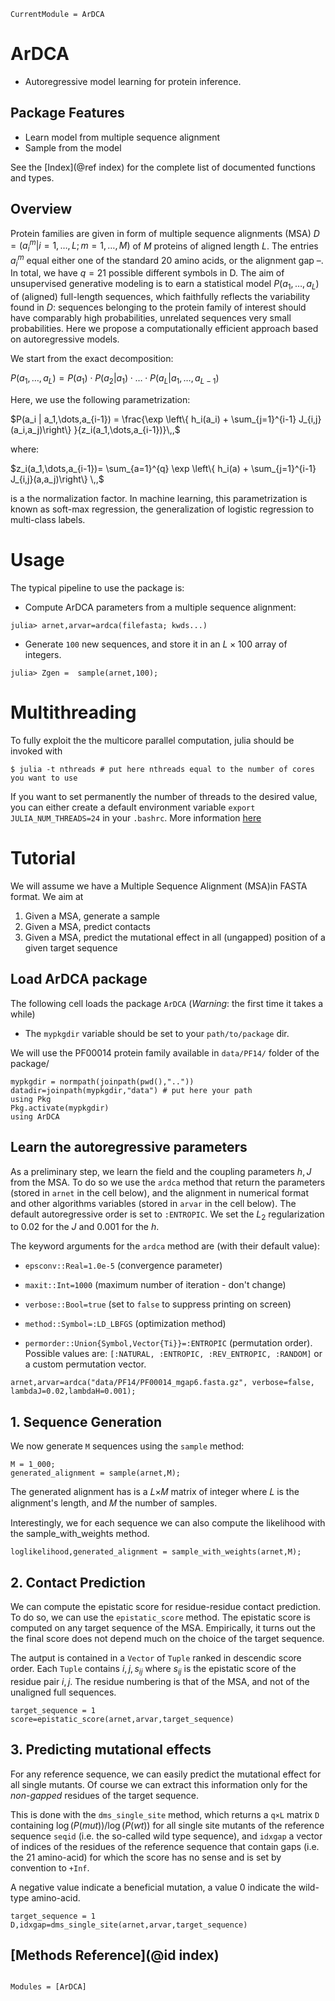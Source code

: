 ```@meta
CurrentModule = ArDCA
```

# ArDCA
* Autoregressive model learning for protein inference.

## Package Features

- Learn model from multiple sequence alignment
- Sample from the model 


See the [Index](@ref index) for the complete list of documented functions and types.

## Overview

Protein families are given in form of multiple sequence alignments (MSA) $D = (a^m_i |i = 1,\dots,L;\,m = 1,\dots,M)$ of $M$ proteins of aligned length $L$. The entries $a^m_i$ equal either one of the standard 20 amino acids, or the alignment gap $–$. In total, we have $q = 21$ possible different symbols in D. The aim of unsupervised generative modeling is to earn a statistical model $P(a_1,\dots,a_L)$ of (aligned) full-length sequences, which faithfully reflects the variability found in $D$: sequences belonging to the protein family of interest should have comparably high probabilities, unrelated sequences very small probabilities.
Here we propose a computationally efficient approach based on autoregressive models. 

We start from the exact decomposition:

$P(a_1,\dots,a_L) = P(a_1) \cdot P(a_2|a_1) \cdot \dots \cdot P(a_L|a_1,\dots,a_{L-1})$

Here, we use the following parametrization:

$P(a_i | a_1,\dots,a_{i-1}) = \frac{\exp \left\{ h_i(a_i) + \sum_{j=1}^{i-1} J_{i,j}(a_i,a_j)\right\} }{z_i(a_1,\dots,a_{i-1})}\,,$

where:

$z_i(a_1,\dots,a_{i-1})= \sum_{a=1}^{q} \exp \left\{ h_i(a) + \sum_{j=1}^{i-1} J_{i,j}(a,a_j)\right\} \,,$

is a the normalization factor. In machine learning, this
parametrization is known as soft-max regression, the generalization of logistic regression to multi-class labels.

# Usage

The typical pipeline to use the package is:

* Compute ArDCA parameters from a multiple sequence alignment:

``` 
julia> arnet,arvar=ardca(filefasta; kwds...)
```

* Generate `100` new sequences, and store it in an $L\times 100$ array of integers.

```
julia> Zgen =  sample(arnet,100);
```

# Multithreading

To fully exploit the the multicore parallel computation, julia should be invoked with

```
$ julia -t nthreads # put here nthreads equal to the number of cores you want to use
```

If you want to set permanently the number of threads to the desired value, you can either create a default environment variable `export JULIA_NUM_THREADS=24` in your `.bashrc`. More information [here](https://docs.julialang.org/en/v1.6/manual/multi-threading/)

# Tutorial

We will assume we have a Multiple Sequence Alignment (MSA)in FASTA format. We aim at

1. Given a MSA, generate a sample
2. Given a MSA, predict contacts
3. Given a MSA, predict the mutational effect in all (ungapped) position of a given target sequence 

## Load ArDCA package 

The following cell loads the package `ArDCA` (*Warning*: the first time it takes a while)

* The `mypkgdir` variable should be set to your `path/to/package` dir.

We will use the PF00014 protein family available in `data/PF14/` folder of the package/

```
mypkgdir = normpath(joinpath(pwd(),".."))
datadir=joinpath(mypkgdir,"data") # put here your path
using Pkg
Pkg.activate(mypkgdir)
using ArDCA
```
## Learn the autoregressive parameters

As a preliminary step, we learn the field and the coupling parameters $h,J$ from the MSA. To do so we use the `ardca` method that return the parameters (stored in `arnet` in the cell below), and the alignment in numerical format and other algorithms variables (stored in `arvar` in the cell below). The default autoregressive order is set to `:ENTROPIC`. We set the $L_2$ regularization to 0.02 for the $J$ and 0.001 for the $h$.

The keyword arguments for the `ardca` method are (with their default value):

* `epsconv::Real=1.0e-5` (convergence parameter)

* `maxit::Int=1000` (maximum number of iteration - don't change)

* `verbose::Bool=true` (set to `false` to suppress printing on screen)

* `method::Symbol=:LD_LBFGS` (optimization method)

* `permorder::Union{Symbol,Vector{Ti}}=:ENTROPIC` (permutation order). Possible values are: `[:NATURAL, :ENTROPIC, :REV_ENTROPIC, :RANDOM]` or a custom permutation vector.


```
arnet,arvar=ardca("data/PF14/PF00014_mgap6.fasta.gz", verbose=false, lambdaJ=0.02,lambdaH=0.001);
```
## 1. Sequence Generation

We now generate `M` sequences using the `sample` method:

```
M = 1_000;
generated_alignment = sample(arnet,M);
```

The generated alignment has is a  𝐿×𝑀  matrix of integer where  𝐿  is the alignment's length, and  𝑀  the number of samples.

Interestingly, we for each sequence we can also compute the likelihood with the
sample_with_weights method.

```
loglikelihood,generated_alignment = sample_with_weights(arnet,M);
```
## 2. Contact Prediction

We can compute the epistatic score for residue-residue contact prediction. To do so, we can use the `epistatic_score` method. The epistatic score is computed on any target sequence of the MSA. Empirically, it turns out the the final score does not depend much on the choice of the target sequence. 

The autput is contained in a `Vector` of `Tuple` ranked in descendic score order. Each `Tuple` contains $i,j,s_{ij}$ where $s_{ij}$ is the epistatic score of the residue pair $i,j$. The residue numbering is that of the MSA, and not of the unaligned full sequences.

```
target_sequence = 1
score=epistatic_score(arnet,arvar,target_sequence)
```

## 3. Predicting mutational effects

For any reference sequence, we can easily predict the mutational effect for all single mutants. Of course we can extract this information only for the *non-gapped* residues of the target sequence. 

This is done with the `dms_single_site` method, which returns a `q×L` matrix `D` containing $\log(P(mut))/\log(P(wt))$ for all single
site mutants of the reference sequence `seqid` (i.e. the so-called wild type sequence), and `idxgap` a vector of indices of the residues of the reference sequence that contain gaps (i.e. the 21
amino-acid) for which the score has no sense and is set by convention to `+Inf`.

A negative value indicate a beneficial mutation, a value 0 indicate
the wild-type amino-acid.

```
target_sequence = 1
D,idxgap=dms_single_site(arnet,arvar,target_sequence)
```

## [Methods Reference](@id index)
```@index
```

```@autodocs
Modules = [ArDCA]
```
